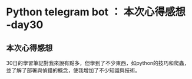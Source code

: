 # Python telegram bot ： 本次心得感想 -day30

## 本次心得感想

30日的學習筆記對我來說有點多，但學到了不少東西，如python的技巧和爬蟲，並了解了部署與偵錯的概念，使我增加了不少知識與技術。